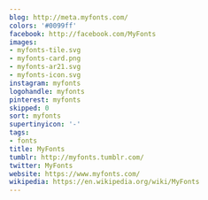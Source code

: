 ```yaml
---
blog: http://meta.myfonts.com/
colors: '#0099ff'
facebook: http://facebook.com/MyFonts
images:
- myfonts-tile.svg
- myfonts-card.png
- myfonts-ar21.svg
- myfonts-icon.svg
instagram: myfonts
logohandle: myfonts
pinterest: myfonts
skipped: 0
sort: myfonts
supertinyicon: '-'
tags:
- fonts
title: MyFonts
tumblr: http://myfonts.tumblr.com/
twitter: MyFonts
website: https://www.myfonts.com/
wikipedia: https://en.wikipedia.org/wiki/MyFonts
---
```

